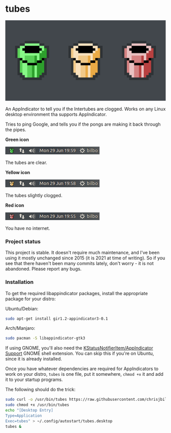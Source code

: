 # tubes #

![logo.png](https://raw.githubusercontent.com/chrisjbillington/tubes/master/logo.png)

An AppIndicator to tell you if the Intertubes are clogged. Works on any Linux desktop
environment tha supports AppIndicator.

Tries to ping Google, and tells you if the pongs are making it back through the pipes.

**Green icon**

![green-example.png](https://raw.githubusercontent.com/chrisjbillington/tubes/master/green-example.png)

The tubes are clear.

**Yellow icon**

![yellow-example.png](https://raw.githubusercontent.com/chrisjbillington/tubes/master/yellow-example.png)

The tubes slightly clogged.

**Red icon**

![red-example.png](https://raw.githubusercontent.com/chrisjbillington/tubes/master/red-example.png)

You have no internet.

### Project status ###

This project is stable. It doesn't require much maintenance, and I've been using it
mostly unchanged since 2015 (it is 2021 at time of writing). So if you see that there
haven't been many commits lately, don't worry - it is not abandoned. Please report any
bugs.

### Installation ###

To get the required libappindicator packages, install the appropriate package for your
distro:

Ubuntu/Debian:
```bash
sudo apt-get install gir1.2-appindicator3-0.1
```

Arch/Manjaro:
```bash
sudo pacman -S libappindicator-gtk3
```

If using GNOME, you'll also need  the [KStatusNotifierItem/AppIndicator
Support](https://extensions.gnome.org/extension/615/appindicator-support/) GNOME shell
extension. You can skip this if you're on Ubuntu, since it is already installed.

Once you have whatever dependencies are required for AppIndicators to work on your
distro, `tubes` is one file, put it somewhere, `chmod +x` it and add it to your startup
programs.

The following should do the trick:

```bash
sudo curl -o /usr/bin/tubes https://raw.githubusercontent.com/chrisjbillington/tubes/master/tubes
sudo chmod +x /usr/bin/tubes
echo "[Desktop Entry]
Type=Application
Exec=tubes" > ~/.config/autostart/tubes.desktop
tubes &
```
